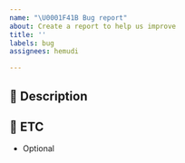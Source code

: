 ```yaml
---
name: "\U0001F41B Bug report"
about: Create a report to help us improve
title: ''
labels: bug
assignees: hemudi

---
```


## 💬 Description

## 🧩 ETC
- Optional
